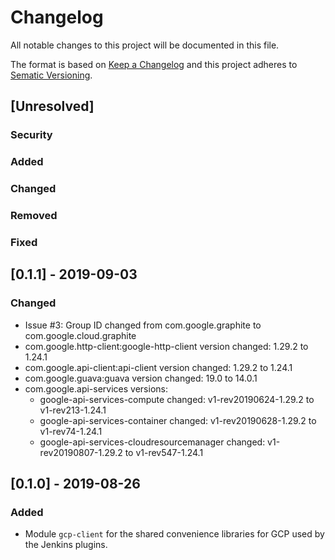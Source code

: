<!--
 Copyright 2019 Google LLC

 Licensed under the Apache License, Version 2.0 (the "License"); you may not use this file except in
 compliance with the License. You may obtain a copy of the License at

        https://www.apache.org/licenses/LICENSE-2.0

 Unless required by applicable law or agreed to in writing, software distributed under the License
 is distributed on an "AS IS" BASIS, WITHOUT WARRANTIES OR CONDITIONS OF ANY KIND, either express or
 implied. See the License for the specific language governing permissions and limitations under the
 License.
-->
# Changelog
All notable changes to this project will be documented in this file.

The format is based on [Keep a Changelog](http://keepachangelog.com/en/1.0.0) and this project
adheres to [Sematic Versioning](http://semver.org/spec/v2.0.0.html).

## [Unresolved]

 ### Security
 
 ### Added
 
 ### Changed
 
 ### Removed
 
 ### Fixed
 
 ## [0.1.1] - 2019-09-03
 
 ### Changed
  - Issue #3: Group ID changed from com.google.graphite to com.google.cloud.graphite
  - com.google.http-client:google-http-client version changed: 1.29.2 to 1.24.1
  - com.google.api-client:api-client version changed: 1.29.2 to 1.24.1
  - com.google.guava:guava version changed: 19.0 to 14.0.1
  - com.google.api-services versions:
     - google-api-services-compute changed: v1-rev20190624-1.29.2 to v1-rev213-1.24.1
     - google-api-services-container changed: v1-rev20190628-1.29.2 to v1-rev74-1.24.1
     - google-api-services-cloudresourcemanager changed: v1-rev20190807-1.29.2 to v1-rev547-1.24.1
 
 ## [0.1.0] - 2019-08-26
 
 ### Added
  - Module `gcp-client` for the shared convenience libraries for GCP used by the Jenkins plugins.